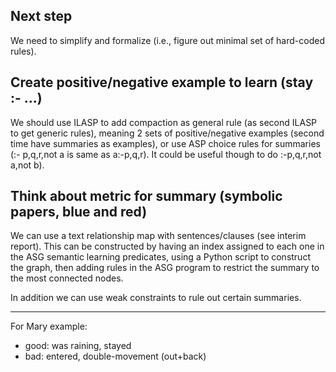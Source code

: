 ## Next step

We need to simplify and formalize (i.e., figure out minimal set of hard-coded rules).

## Create positive/negative example to learn (stay :- ...)

We should use ILASP to add compaction as general rule (as second ILASP to get generic rules), meaning 2 sets of positive/negative examples (second time have summaries as examples), or use ASP choice rules for summaries (:- p,q,r,not a is same as a:-p,q,r). It could be useful though to do :-p,q,r,not a,not b).


## Think about metric for summary (symbolic papers, blue and red)

We can use a text relationship map with sentences/clauses (see interim report). This can be constructed by having an index assigned to each one in the ASG semantic learning predicates, using a Python script to construct the graph, then adding rules in the ASG program to restrict the summary to the most connected nodes.
  
In addition we can use weak constraints to rule out certain summaries.

---
For Mary example:
- good: was raining, stayed
- bad: entered, double-movement (out+back)